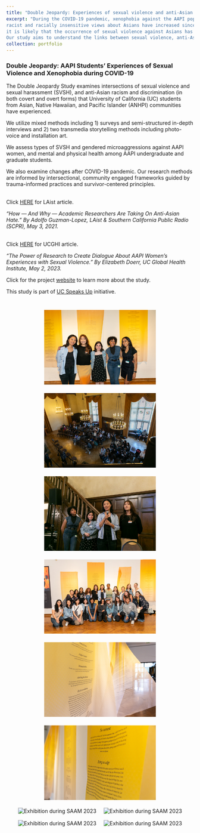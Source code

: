 ```yaml
---
title: "Double Jeopardy: Experiences of sexual violence and anti-Asian racism among AAPI students"
excerpt: "During the COVID-19 pandemic, xenophobia against the AAPI population has increased dramatically. Close to 40% of participants from a national study conducted in 2020 said
racist and racially insensitive views about Asians have increased since the start of pandemic (Pew Research Center 2020). With the rapid increase of reported hate-crimes,
it is likely that the occurrence of sexual violence against Asians has increased as well, simultaneously creating hostile environments that deter survivors from seeking support.
Our study aims to understand the links between sexual violence, anti-Asian racism, mental health, and help seeking behaviors among AAPI college students."
collection: portfolio
---
```


### Double Jeopardy: AAPI Students’ Experiences of Sexual Violence and Xenophobia during COVID-19

The Double Jeopardy Study examines intersections of sexual violence and sexual harassment (SVSH), and anti-Asian racism and discrimination (in both covert and overt forms) that University of California (UC) students from Asian, Native Hawaiian, and Pacific Islander (ANHPI) communities have experienced.

We utilize mixed methods including 1) surveys and semi-structured in-depth interviews and 2) two transmedia storytelling methods including photo-voice and installation art.

We assess types of SVSH and gendered microaggressions against AAPI women, and mental and physical health among AAPI undergraduate and graduate students. 

We also examine changes after COVID-19 pandemic. Our research methods are informed by intersectional, community engaged frameworks guided by trauma-informed practices and survivor-centered principles.

<br> Click [HERE](https://laist.com/news/education/campus-anti-asian-hate) for LAist article.

_“How — And Why — Academic Researchers Are Taking On Anti-Asian Hate.” By Adolfo Guzman-Lopez, LAist & Southern California Public Radio (SCPR), May 3, 2021._ 

<br> Click [HERE](https://www.ucghi.universityofcalifornia.edu/news/power-of-research-create-dialogue-about-aapi-womens-experiences-sexual-violence) for UCGHI article.

_“The Power of Research to Create Dialogue About AAPI Women’s Experiences with Sexual Violence.” By Elizabeth Doerr, UC Global Health Institute, May 2, 2023._ 

Click for the project [website](https://www.doublejeopardystudy.org/) to learn more about the study.

This study is part of [UC Speaks Up](http://www.ucspeaksup.org) initiative.

<br>
<div style="text-align:center;">
  <img src='/images/Double Jeopardy Exhibtion  Panel-101.jpg' alt="Exhibition during SAAM 2023" style="width:300px; margin:10px;">
  <img src='/images/Double Jeopardy Exhibtion  Panel-109.jpg' alt="Exhibition during SAAM 2023" style="width:300px; margin:10px;">
  <img src='/images/Double Jeopardy Exhibtion  Panel-201.jpg' alt="Exhibition during SAAM 2023" style="width:300px; margin:10px;">
  <img src='/images/Double Jeopardy Exhibtion  Panel-226.jpg' alt="Exhibition during SAAM 2023" style="width:300px; margin:10px;">
  <img src='/images/Double Jeopardy Exhibtion  Panel-29.jpg' alt="Exhibition during SAAM 2023" style="width:300px; margin:10px;">
  <img src='/images/Double Jeopardy Exhibtion  Panel-18.jpg' alt="Exhibition during SAAM 2023" style="width:300px; margin:10px;">
  <img src='/images/djintro.jpg' alt="Exhibition during SAAM 2023" style="width:150px; margin:8px;">
  <img src='/images/dj1.jpg' alt="Exhibition during SAAM 2023" style="width:150px; margin:8px;">
  <img src='/images/dj2.jpg' alt="Exhibition during SAAM 2023" style="width:150px; margin:8px;">
  <img src='/images/dj3.jpg' alt="Exhibition during SAAM 2023" style="width:150px; margin:8px;">
</div>
